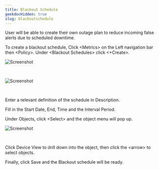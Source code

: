 ```yaml
---
title: Blackout Schedule
geekdocHidden: true
slug: blackoutschedule
---
```


User will be able to create their own outage plan to reduce incoming false alerts due to scheduled downtime.

To create a blackout schedule, Click \<Metrics> on the Left navigation bar then \<Policy>. Under \<Blackout Schedules> click <+Create>.


![Screenshot](/cloud_vista/inframonitoring/images/blackout1.PNG)

&nbsp;

![Screenshot](/cloud_vista/inframonitoring/images/blackout2.png)

&nbsp;

Enter a relevant definition of the schedule in Description.

Fill in the Start Date, End, Time and the Interval Period.

Under Objects, click \<Select> and the object menu will pop up.

![Screenshot](/cloud_vista/inframonitoring/images/blackout3.png)

&nbsp;

Click Device View to drill down into the object, then click the \<arrow> to select objects.

Finally, click Save and the Blackout schedule will be ready.



